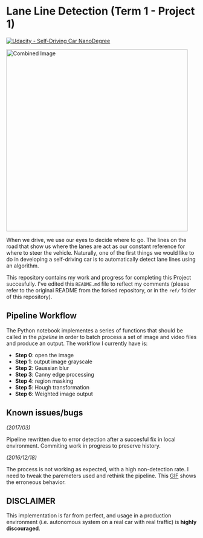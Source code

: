 # Lane Line Detection (Term 1 - Project 1)
[![Udacity - Self-Driving Car NanoDegree](https://s3.amazonaws.com/udacity-sdc/github/shield-carnd.svg)](http://www.udacity.com/drive)

<img src="laneLines_thirdPass.jpg" width="480" alt="Combined Image" />

When we drive, we use our eyes to decide where to go. The lines on the road that show us where the lanes are act as our constant reference for where to steer the vehicle. Naturally, one of the first things we would like to do in developing a self-driving car is to automatically detect lane lines using an algorithm.

This repository contains my work and progress for completing this Project succesfully. I've edited this `README.md` file to reflect my comments (please refer to the original README from the forked repository, or in the `ref/` folder of this repository).

## Pipeline Workflow

The Python notebook implementes a series of functions that should be called in the *pipeline* in order to batch process a set of image and video files and produce an output. The workflow I currently have is:

* **Step 0**: open the image
* **Step 1**: output image grayscale
* **Step 2**: Gaussian blur
* **Step 3**: Canny edge processing
* **Step 4**: region masking
* **Step 5**: Hough transformation
* **Step 6**: Weighted image output

## Known issues/bugs

*(2017/03)*

Pipeline rewritten due to error detection after a succesful fix in local environment. Commiting work in progress to preserve history.

*(2016/12/18)*

The process is not working as expected, with a high non-detection rate. I need to tweak the paremeters used and rethink the pipeline. This [GIF](https://gtoran.github.io/repository-assets/udacity-sdcnd-t1p1-lane-line-detection/first-try-lane-detection-error.gif) shows the erroneous behavior.

## DISCLAIMER

This implementation is far from perfect, and usage in a production environment (i.e. autonomous system on a real car with real traffic) is **highly discouraged**.